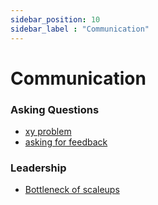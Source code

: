 ```yaml
---
sidebar_position: 10
sidebar_label : "Communication"
---
```


# Communication

### Asking Questions
- [xy problem](https://xyproblem.info/)
- [asking for feedback](https://lattice.com/library/how-to-ask-your-manager-for-feedback)


### Leadership
- [Bottleneck of scaleups](https://martinfowler.com/articles/bottlenecks-of-scaleups/)
